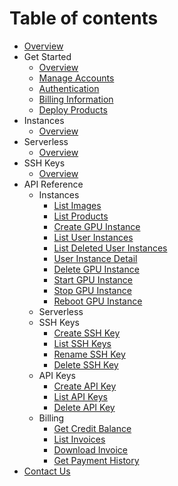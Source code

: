 # Table of contents

* [Overview](Overview/README.md)
* Get Started
  * [Overview](Get_Started/Overview.md)
  * [Manage Accounts](Get_Started/Manage_Accounts.md)
  * [Authentication](Get_Started/Authentication.md)
  * [Billing Information](Get_Started/Billing_Information.md)
  * [Deploy Products](Get_Started/Deploy_Products.md)
* Instances
  * [Overview](Instances/Overview.md)
* Serverless
  * [Overview](Instances/Overview.md)
* SSH Keys
  * [Overview](Instances/Overview.md)
* API Reference
    * Instances
      * [List Images](API_Reference/Instances/List_images.md)
      * [List Products](API_Reference/Instances/List_Products.md)
      * [Create GPU Instance](API_Reference/Instances/Create_GPU_Instance.md)
      * [List User Instances](API_Reference/Instances/List_User_Instances.md)
      * [List Deleted User Instances](API_Reference/Instances/List_Deleted_User_Instances.md)
      * [User Instance Detail](API_Reference/Instances/User_Instance_Detail.md)
      * [Delete GPU Instance](API_Reference/Instances/Delete_GPU_Instance.md)
      * [Start GPU Instance](API_Reference/Instances/Start_GPU_Instance.md)
      * [Stop GPU Instance](API_Reference/Instances/Stop_GPU_Instance.md)
      * [Reboot GPU Instance](API_Reference/Instances/Reboot_GPU_Instance.md)
    * Serverless
    * SSH Keys
      * [Create SSH Key](API_Reference/SSH_Keys/Create_SSH_Key.md)
      * [List SSH Keys](API_Reference/SSH_Keys/List_SSH_Keys.md)
      * [Rename SSH Key](API_Reference/SSH_Keys/Rename_SSH_Key.md)
      * [Delete SSH Key](API_Reference/SSH_Keys/Delete_SSH_Key.md)
    * API Keys
      * [Create API Key](API_Reference/API_Keys/Create_API_Key.md)
      * [List API Keys](API_Reference/API_Keys/List_API_Keys.md)
      * [Delete API Key](API_Reference/API_Keys/Delete_API_Key.md)
    * Billing
      * [Get Credit Balance](API_Reference/Billing/Get_Credit_Balance.md)
      * [List Invoices](API_Reference/Billing/List_Invoices.md)
      * [Download Invoice](API_Reference/Billing/Download_Invoice.md)
      * [Get Payment History](API_Reference/Billing/Get_Payment_History.md)
* [Contact Us](Contact_Us/README.md)
